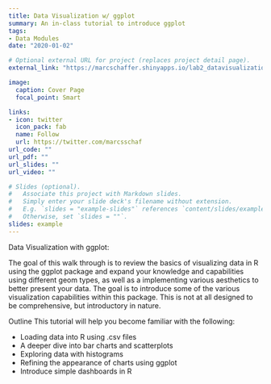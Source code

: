```yaml
---
title: Data Visualization w/ ggplot
summary: An in-class tutorial to introduce ggplot
tags:
- Data Modules
date: "2020-01-02"

# Optional external URL for project (replaces project detail page).
external_link: "https://marcschaffer.shinyapps.io/lab2_datavisualization_w_ggplot/"

image:
  caption: Cover Page
  focal_point: Smart

links:
- icon: twitter
  icon_pack: fab
  name: Follow
  url: https://twitter.com/marcsschaf
url_code: ""
url_pdf: ""
url_slides: ""
url_video: ""

# Slides (optional).
#   Associate this project with Markdown slides.
#   Simply enter your slide deck's filename without extension.
#   E.g. `slides = "example-slides"` references `content/slides/example-slides.md`.
#   Otherwise, set `slides = ""`.
slides: example
---
```


Data Visualization with ggplot:

The goal of this walk through is to review the basics of visualizing data in R using the ggplot package and expand your knowledge and capabilities using different geom types, as well as a implementing various aesthetics to better present your data. The goal is to introduce some of the various visualization capabilities within this package. This is not at all designed to be comprehensive, but introductory in nature.

Outline
This tutorial will help you become familiar with the following:

- Loading data into R using .csv files
- A deeper dive into bar charts and scatterplots
- Exploring data with histograms
- Refining the appearance of charts using ggplot
- Introduce simple dashboards in R
